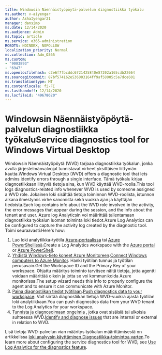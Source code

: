 ```yaml
---
title: Windowsin Näennäistyöpöytä-palvelun diagnostiikka työkalu
ms.author: v-aiyengar
author: AshaIyengar21
manager: dansimp
ms.date: 12/14/2020
ms.audience: Admin
ms.topic: article
ms.service: o365-administration
ROBOTS: NOINDEX, NOFOLLOW
localization_priority: Normal
ms.collection: Adm_O365
ms.custom:
- "9003893"
- "6947"
ms.openlocfilehash: c2e6f7fbcddc6721425840e87202a165cdb22664
ms.sourcegitcommit: 87bf574162e536003164ff9af50005c5a7dce601
ms.translationtype: MT
ms.contentlocale: fi-FI
ms.lasthandoff: 12/14/2020
ms.locfileid: "49678620"
---
```

# <a name="service-diagnostics-tool-for-windows-virtual-desktop"></a><span data-ttu-id="3e4c2-102">Windowsin Näennäistyöpöytä-palvelun diagnostiikka työkalu</span><span class="sxs-lookup"><span data-stu-id="3e4c2-102">Service diagnostics tool for Windows Virtual Desktop</span></span>

<span data-ttu-id="3e4c2-103">Windowsin Näennäistyöpöytä (WVD) tarjoaa diagnostiikka työkalun, jonka avulla järjestelmänvalvojat tunnistavat virheet yksittäisen liittymän kautta.</span><span class="sxs-lookup"><span data-stu-id="3e4c2-103">Windows Virtual Desktop (WVD) offers a diagnostic tool that lets admins identify errors through a single interface.</span></span> <span data-ttu-id="3e4c2-104">Tämä työkalu kirjaa diagnostiikkaan liittyviä tietoja aina, kun WVD käyttää WVD-roolia.</span><span class="sxs-lookup"><span data-stu-id="3e4c2-104">This tool logs diagnostics-related info whenever WVD is used by someone assigned a WVD role.</span></span> <span data-ttu-id="3e4c2-105">Jokainen loki sisältää tietoja toiminnon WVD-roolista, istunnon aikana ilmestymis virhe sanomista sekä vuokra ajan ja käyttäjän tiedoista.</span><span class="sxs-lookup"><span data-stu-id="3e4c2-105">Each log contains info about the WVD role involved in the activity, the error messages that appear during the session, and the info about the tenant and user.</span></span> <span data-ttu-id="3e4c2-106">Azure log Analyticsin voi määrittää tallentamaan diagnostiikka työkalun luoman toiminta loki tiedot.</span><span class="sxs-lookup"><span data-stu-id="3e4c2-106">Azure Log Analytics can be configured to capture the activity log created by the diagnostic tool.</span></span> <span data-ttu-id="3e4c2-107">Toimi seuraavasti:</span><span class="sxs-lookup"><span data-stu-id="3e4c2-107">Here's how:</span></span>

1. <span data-ttu-id="3e4c2-108">Luo loki analytiikka-työtila [Azure-portaalissa](https://go.microsoft.com/fwlink/?linkid=2129500) tai [Azure PowerShellissä](https://go.microsoft.com/fwlink/?linkid=2129501).</span><span class="sxs-lookup"><span data-stu-id="3e4c2-108">Create a Log Analytics workspace with the [Azure portal](https://go.microsoft.com/fwlink/?linkid=2129500) or [Azure PowerShell](https://go.microsoft.com/fwlink/?linkid=2129501).</span></span>
1. <span data-ttu-id="3e4c2-109">[Yhdistä Windows-tieto koneet Azure Monitoreen](https://go.microsoft.com/fwlink/?linkid=2129913).</span><span class="sxs-lookup"><span data-stu-id="3e4c2-109">[Connect Windows computers to Azure Monitor](https://go.microsoft.com/fwlink/?linkid=2129913).</span></span> <span data-ttu-id="3e4c2-110">Hanki työtilan tunnus ja työtilan perusavain.</span><span class="sxs-lookup"><span data-stu-id="3e4c2-110">Get the Workspace ID and the Primary Key of your workspace.</span></span> <span data-ttu-id="3e4c2-111">Ohjattu määritys toiminto tarvitsee näitä tietoja, jotta agentti voidaan määrittää oikein ja jotta se voi kommunikoida Azure monitorissa.</span><span class="sxs-lookup"><span data-stu-id="3e4c2-111">The setup wizard needs this info to properly configure the agent and to ensure it can communicate with Azure Monitor.</span></span>
1. <span data-ttu-id="3e4c2-112">[Paina diagnostiikan tiedot työtilaan](https://go.microsoft.com/fwlink/?linkid=2128284).</span><span class="sxs-lookup"><span data-stu-id="3e4c2-112">[Push diagnostics data to your workspace](https://go.microsoft.com/fwlink/?linkid=2128284).</span></span> <span data-ttu-id="3e4c2-113">Voit siirtää diagnostiikan tietoja WVD-vuokra ajasta työtilan loki analytiikkaan.</span><span class="sxs-lookup"><span data-stu-id="3e4c2-113">You can push diagnostics data from your WVD tenant to the Log Analytics for your workspace.</span></span>
1. <span data-ttu-id="3e4c2-114">[Tunnista ja diagnosoimaan ongelmia](https://go.microsoft.com/fwlink/?linkid=2128338) , jotka ovat sisäisiä tai ulkoisia suhteessa WVD.</span><span class="sxs-lookup"><span data-stu-id="3e4c2-114">[Identify and diagnose issues](https://go.microsoft.com/fwlink/?linkid=2128338) that are internal or external in relation to WVD.</span></span>

<span data-ttu-id="3e4c2-115">Lisä tietoja WVD-palvelun vian määritys työkalun määrittämisestä on artikkelissa [loki analyysin käyttäminen Diagnostiikka-toimintoa varten](https://go.microsoft.com/fwlink/?linkid=2128084).</span><span class="sxs-lookup"><span data-stu-id="3e4c2-115">To learn more about configuring the service diagnostics tool for WVD, see [Use Log Analytics for the diagnostics feature](https://go.microsoft.com/fwlink/?linkid=2128084).</span></span>
